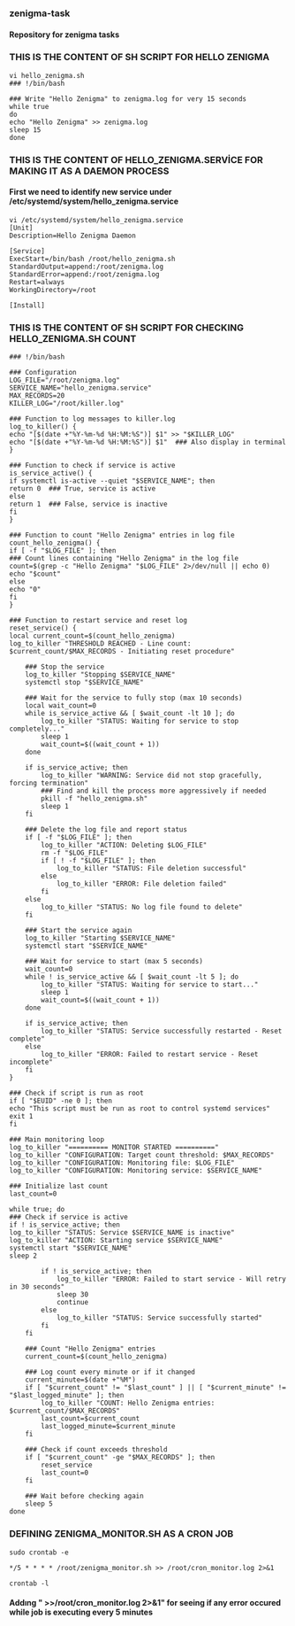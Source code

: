 ### zenigma-task
#### Repository for zenigma tasks


### THIS IS THE CONTENT OF SH SCRIPT FOR HELLO ZENIGMA
    vi hello_zenigma.sh
    ### !/bin/bash
    
    ### Write "Hello Zenigma" to zenigma.log for very 15 seconds
    while true
    do
    echo "Hello Zenigma" >> zenigma.log
    sleep 15
    done


### THIS IS THE CONTENT OF HELLO_ZENIGMA.SERVİCE FOR MAKING IT AS A DAEMON PROCESS

#### First we need to identify new service under /etc/systemd/system/hello_zenigma.service
    vi /etc/systemd/system/hello_zenigma.service
    [Unit]
    Description=Hello Zenigma Daemon
    
    [Service]
    ExecStart=/bin/bash /root/hello_zenigma.sh
    StandardOutput=append:/root/zenigma.log
    StandardError=append:/root/zenigma.log
    Restart=always
    WorkingDirectory=/root
    
    [Install]
### THIS IS THE CONTENT OF SH SCRIPT FOR CHECKING HELLO_ZENIGMA.SH COUNT
    ### !/bin/bash
    
    ### Configuration
    LOG_FILE="/root/zenigma.log"
    SERVICE_NAME="hello_zenigma.service"
    MAX_RECORDS=20
    KILLER_LOG="/root/killer.log"
    
    ### Function to log messages to killer.log
    log_to_killer() {
    echo "[$(date +"%Y-%m-%d %H:%M:%S")] $1" >> "$KILLER_LOG"
    echo "[$(date +"%Y-%m-%d %H:%M:%S")] $1"  ### Also display in terminal
    }
    
    ### Function to check if service is active
    is_service_active() {
    if systemctl is-active --quiet "$SERVICE_NAME"; then
    return 0  ### True, service is active
    else
    return 1  ### False, service is inactive
    fi
    }
    
    ### Function to count "Hello Zenigma" entries in log file
    count_hello_zenigma() {
    if [ -f "$LOG_FILE" ]; then
    ### Count lines containing "Hello Zenigma" in the log file
    count=$(grep -c "Hello Zenigma" "$LOG_FILE" 2>/dev/null || echo 0)
    echo "$count"
    else
    echo "0"
    fi
    }
    
    ### Function to restart service and reset log
    reset_service() {
    local current_count=$(count_hello_zenigma)
    log_to_killer "THRESHOLD REACHED - Line count: $current_count/$MAX_RECORDS - Initiating reset procedure"
    
        ### Stop the service
        log_to_killer "Stopping $SERVICE_NAME"
        systemctl stop "$SERVICE_NAME"
        
        ### Wait for the service to fully stop (max 10 seconds)
        local wait_count=0
        while is_service_active && [ $wait_count -lt 10 ]; do
            log_to_killer "STATUS: Waiting for service to stop completely..."
            sleep 1
            wait_count=$((wait_count + 1))
        done
        
        if is_service_active; then
            log_to_killer "WARNING: Service did not stop gracefully, forcing termination"
            ### Find and kill the process more aggressively if needed
            pkill -f "hello_zenigma.sh"
            sleep 1
        fi
        
        ### Delete the log file and report status
        if [ -f "$LOG_FILE" ]; then
            log_to_killer "ACTION: Deleting $LOG_FILE"
            rm -f "$LOG_FILE"
            if [ ! -f "$LOG_FILE" ]; then
                log_to_killer "STATUS: File deletion successful"
            else
                log_to_killer "ERROR: File deletion failed"
            fi
        else
            log_to_killer "STATUS: No log file found to delete"
        fi
        
        ### Start the service again
        log_to_killer "Starting $SERVICE_NAME"
        systemctl start "$SERVICE_NAME"
        
        ### Wait for service to start (max 5 seconds)
        wait_count=0
        while ! is_service_active && [ $wait_count -lt 5 ]; do
            log_to_killer "STATUS: Waiting for service to start..."
            sleep 1
            wait_count=$((wait_count + 1))
        done
        
        if is_service_active; then
            log_to_killer "STATUS: Service successfully restarted - Reset complete"
        else
            log_to_killer "ERROR: Failed to restart service - Reset incomplete"
        fi
    }
    
    ### Check if script is run as root
    if [ "$EUID" -ne 0 ]; then
    echo "This script must be run as root to control systemd services"
    exit 1
    fi
    
    ### Main monitoring loop
    log_to_killer "========== MONITOR STARTED =========="
    log_to_killer "CONFIGURATION: Target count threshold: $MAX_RECORDS"
    log_to_killer "CONFIGURATION: Monitoring file: $LOG_FILE"
    log_to_killer "CONFIGURATION: Monitoring service: $SERVICE_NAME"
    
    ### Initialize last count
    last_count=0
    
    while true; do
    ### Check if service is active
    if ! is_service_active; then
    log_to_killer "STATUS: Service $SERVICE_NAME is inactive"
    log_to_killer "ACTION: Starting service $SERVICE_NAME"
    systemctl start "$SERVICE_NAME"
    sleep 2
    
            if ! is_service_active; then
                log_to_killer "ERROR: Failed to start service - Will retry in 30 seconds"
                sleep 30
                continue
            else
                log_to_killer "STATUS: Service successfully started"
            fi
        fi
        
        ### Count "Hello Zenigma" entries
        current_count=$(count_hello_zenigma)
        
        ### Log count every minute or if it changed
        current_minute=$(date +"%M")
        if [ "$current_count" != "$last_count" ] || [ "$current_minute" != "$last_logged_minute" ]; then
            log_to_killer "COUNT: Hello Zenigma entries: $current_count/$MAX_RECORDS"
            last_count=$current_count
            last_logged_minute=$current_minute
        fi
        
        ### Check if count exceeds threshold
        if [ "$current_count" -ge "$MAX_RECORDS" ]; then
            reset_service
            last_count=0
        fi
        
        ### Wait before checking again
        sleep 5
    done
### DEFINING ZENIGMA_MONITOR.SH AS A CRON JOB

    sudo crontab -e
    
    */5 * * * * /root/zenigma_monitor.sh >> /root/cron_monitor.log 2>&1
    
    crontab -l
#### Addıng " >>/root/cron_monitor.log 2>&1" for seeing if any error occured while job is executing every 5 minutes

